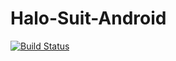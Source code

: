 # Halo-Suit-Android
[![Build Status](https://travis-ci.org/SFU-Embedded-Cosplay/Halo-Suit-Android.svg?branch=master)](https://travis-ci.org/SFU-Embedded-Cosplay/Halo-Suit-Android)
